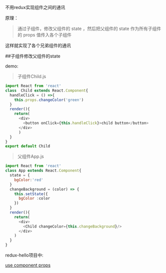 不用redux实现组件之间的通讯

原理：

>通过子组件，修改父组件的 state ，然后把父组件的 state 作为所有子组件的 props 值传入各个子组件

这样就实现了各个兄弟组件的通讯

##子组件修改父组件的state

demo:

>子组件Child.js

```js
import React from 'react'
class  Child extends React.Component{
  handleClick = () =>{
    this.props.changeColor('green')
  }
  render(){
    return(
      <div>
        <button onClick={this.handleClick}>child button</button>
      </div>
      )
  }
}
export default Child
```

>父组件App.js

```js
import React from 'react'
class App extends React.Component{
  state = {
    bgColor:'red'
  }
  changeBackground = (color) => {
    this.setState({
      bgColor :color
    })
  }
  render(){
    return(
      <div>
        <Child changeColor={this.changeBackground}/>
      </div>
    )
  }
}
```


redux-hello项目中:

[use component props](https://github.com/liulu1012/new-redux-hello/commit/9428b10d959caf57b3cc0902bb5b1b4dc4689e5f)
